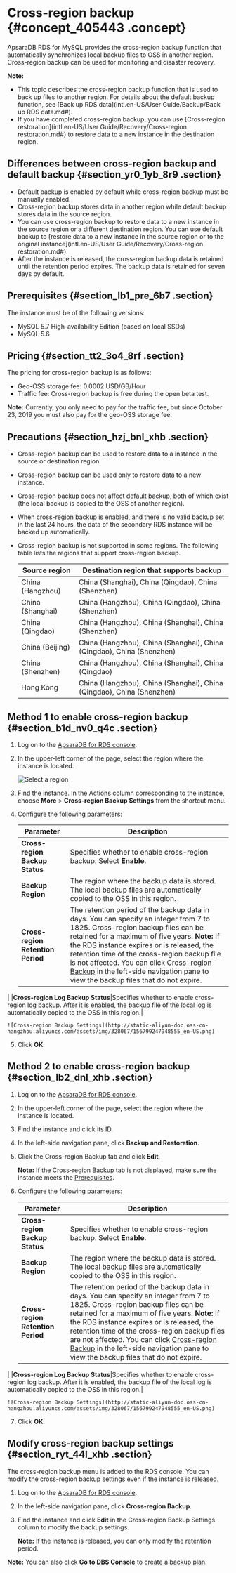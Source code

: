 # Cross-region backup {#concept_405443 .concept}

ApsaraDB RDS for MySQL provides the cross-region backup function that automatically synchronizes local backup files to OSS in another region. Cross-region backup can be used for monitoring and disaster recovery.

**Note:** 

-   This topic describes the cross-region backup function that is used to back up files to another region. For details about the default backup function, see [Back up RDS data](intl.en-US/User Guide/Backup/Back up RDS data.md#).
-   If you have completed cross-region backup, you can use [Cross-region restoration](intl.en-US/User Guide/Recovery/Cross-region restoration.md#) to restore data to a new instance in the destination region.

## Differences between cross-region backup and default backup {#section_yr0_1yb_8r9 .section}

-   Default backup is enabled by default while cross-region backup must be manually enabled.
-   Cross-region backup stores data in another region while default backup stores data in the source region.
-   You can use cross-region backup to restore data to a new instance in the source region or a different destination region. You can use default backup to [restore data to a new instance in the source region or to the original instance](intl.en-US/User Guide/Recovery/Cross-region restoration.md#).
-   After the instance is released, the cross-region backup data is retained until the retention period expires. The backup data is retained for seven days by default.

## Prerequisites {#section_lb1_pre_6b7 .section}

The instance must be of the following versions:

-   MySQL 5.7 High-availability Edition \(based on local SSDs\)
-   MySQL 5.6

## Pricing {#section_tt2_3o4_8rf .section}

The pricing for cross-region backup is as follows:

-   Geo-OSS storage fee: 0.0002 USD/GB/Hour
-   Traffic fee: Cross-region backup is free during the open beta test.

**Note:** Currently, you only need to pay for the traffic fee, but since October 23, 2019 you must also pay for the geo-OSS storage fee.

## Precautions {#section_hzj_bnl_xhb .section}

-   Cross-region backup can be used to restore data to a instance in the source or destination region.
-   Cross-region backup can be used only to restore data to a new instance.
-   Cross-region backup does not affect default backup, both of which exist \(the local backup is copied to the OSS of another region\).
-   When cross-region backup is enabled, and there is no valid backup set in the last 24 hours, the data of the secondary RDS instance will be backed up automatically.
-   Cross-region backup is not supported in some regions. The following table lists the regions that support cross-region backup.

    |Source region|Destination region that supports backup|
    |-------------|---------------------------------------|
    |China \(Hangzhou\)|China \(Shanghai\), China \(Qingdao\), China \(Shenzhen\)|
    |China \(Shanghai\)|China \(Hangzhou\), China \(Qingdao\), China \(Shenzhen\)|
    |China \(Qingdao\)|China \(Hangzhou\), China \(Shanghai\), China \(Shenzhen\)|
    |China \(Beijing\)|China \(Hangzhou\), China \(Shanghai\), China \(Qingdao\), China \(Shenzhen\)|
    |China \(Shenzhen\)|China \(Hangzhou\), China \(Shanghai\), China \(Qingdao\)|
    |Hong Kong|China \(Hangzhou\), China \(Shanghai\), China \(Qingdao\), China \(Shenzhen\)|


## Method 1 to enable cross-region backup {#section_b1d_nv0_q4c .section}

1.  Log on to the [ApsaraDB for RDS console](https://rds.console.aliyun.com).
2.  In the upper-left corner of the page, select the region where the instance is located.

    ![Select a region](http://static-aliyun-doc.oss-cn-hangzhou.aliyuncs.com/assets/img/328067/156799247948250_en-US.png)

3.  Find the instance. In the Actions column corresponding to the instance, choose **More** \> **Cross-region Backup Settings** from the shortcut menu.
4.  Configure the following parameters:

    |Parameter|Description|
    |---------|-----------|
    |**Cross-region Backup Status**|Specifies whether to enable cross-region backup. Select **Enable**.|
    |**Backup Region**|The region where the backup data is stored. The local backup files are automatically copied to the OSS in this region.|
    |**Cross-region Retention Period**|The retention period of the backup data in days. You can specify an integer from 7 to 1825. Cross-region backup files can be retained for a maximum of five years. **Note:** If the RDS instance expires or is released, the retention time of the cross-region backup file is not affected. You can click [Cross-region Backup](#) in the left-side navigation pane to view the backup files that do not expire.

 |
    |**Cross-region Log Backup Status**|Specifies whether to enable cross-region log backup. After it is enabled, the backup file of the local log is automatically copied to the OSS in this region.|

    ![Cross-region Backup Settings](http://static-aliyun-doc.oss-cn-hangzhou.aliyuncs.com/assets/img/328067/156799247948555_en-US.png)

5.  Click **OK**.

## Method 2 to enable cross-region backup {#section_lb2_dnl_xhb .section}

1.  Log on to the [ApsaraDB for RDS console](https://rds.console.aliyun.com).
2.  In the upper-left corner of the page, select the region where the instance is located.
3.  Find the instance and click its ID.
4.  In the left-side navigation pane, click **Backup and Restoration**.
5.  Click the Cross-region Backup tab and click **Edit**.

    **Note:** If the Cross-region Backup tab is not displayed, make sure the instance meets the [Prerequisites](#section_lb1_pre_6b7).

6.  Configure the following parameters:

    |Parameter|Description|
    |---------|-----------|
    |**Cross-region Backup Status**|Specifies whether to enable cross-region backup. Select **Enable**.|
    |**Backup Region**|The region where the backup data is stored. The local backup files are automatically copied to the OSS in this region.|
    |**Cross-region Retention Period**|The retention period of the backup data in days. You can specify an integer from 7 to 1825. Cross-region backup files can be retained for a maximum of five years. **Note:** If the RDS instance expires or is released, the retention time of the cross-region backup files are not affected. You can click [Cross-region Backup](#) in the left-side navigation pane to view the backup files that do not expire.

 |
    |**Cross-region Log Backup Status**|Specifies whether to enable cross-region log backup. After it is enabled, the backup file of the local log is automatically copied to the OSS in this region.|

    ![Cross-region Backup Settings](http://static-aliyun-doc.oss-cn-hangzhou.aliyuncs.com/assets/img/328067/156799247948555_en-US.png)

7.  Click **OK**.

## Modify cross-region backup settings {#section_ryt_44l_xhb .section}

The cross-region backup menu is added to the RDS console. You can modify the cross-region backup settings even if the instance is released.

1.  Log on to the [ApsaraDB for RDS console](https://rds.console.aliyun.com).
2.  In the left-side navigation pane, click **Cross-region Backup**.
3.  Find the instance and click **Edit** in the Cross-region Backup Settings column to modify the backup settings.

    **Note:** If the instance is released, you can only modify the retention period.


**Note:** You can also click **Go to DBS Console** to [create a backup plan](https://www.alibabacloud.com/help/zh/doc-detail/65909.htm).

